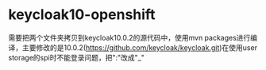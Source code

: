 # keycloak10-openshift
需要把两个文件夹拷贝到keycloak10.0.2的源代码中，使用mvn packages进行编译，主要修改的是10.0.2(https://github.com/keycloak/keycloak.git)在使用user storage的spi时不能登录问题，把":"改成"_"

